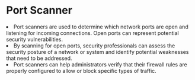 # Port Scanner
<li>Port scanners are used to determine which network ports are open and listening for incoming connections. Open ports can represent potential security vulnerabilities.
<li>By scanning for open ports, security professionals can assess the security posture of a network or system and identify potential weaknesses that need to be addressed.
<li>Port scanners can help administrators verify that their firewall rules are properly configured to allow or block specific types of traffic.